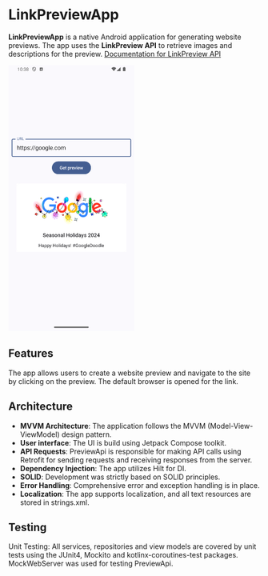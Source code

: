 # LinkPreviewApp
**LinkPreviewApp** is a native Android application for generating website previews. The app uses the **LinkPreview API** to retrieve images and descriptions for the preview. [Documentation for LinkPreview API](https://docs.linkpreview.net/)

<img src="LinkPreviewApp.png" width="50%">

## Features

The app allows users to create a website preview and navigate to the site by clicking on the preview. The default browser is opened for the link.

## Architecture

* **MVVM Architecture**: The application follows the MVVM (Model-View-ViewModel) design pattern.
* **User interface**: The UI is build using Jetpack Compose toolkit.
* **API Requests**: PreviewApi is responsible for making API calls using Retrofit for sending requests and receiving responses from the server.
* **Dependency Injection**: The app utilizes Hilt for DI.
* **SOLID**: Development was strictly based on SOLID principles.
* **Error Handling**: Comprehensive error and exception handling is in place.
* **Localization**: The app supports localization, and all text resources are stored in strings.xml.

## Testing

Unit Testing: All services, repositories and view models are covered by unit tests using the JUnit4, Mockito and kotlinx-coroutines-test packages. MockWebServer was used for testing PreviewApi.
